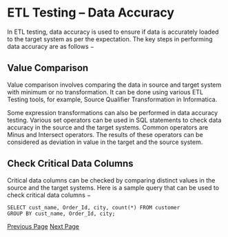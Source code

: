 # ETL Testing – Data Accuracy
In ETL testing, data accuracy is used to ensure if data is accurately loaded to the target system as per the expectation. The key steps in performing data accuracy are as follows −

## Value Comparison
Value comparison involves comparing the data in source and target system with minimum or no transformation. It can be done using various ETL Testing tools, for example, Source Qualifier Transformation in Informatica.

Some expression transformations can also be performed in data accuracy testing. Various set operators can be used in SQL statements to check data accuracy in the source and the target systems. Common operators are Minus and Intersect operators. The results of these operators can be considered as deviation in value in the target and the source system.

## Check Critical Data Columns
Critical data columns can be checked by comparing distinct values in the source and the target systems. Here is a sample query that can be used to check critical data columns −

```
SELECT cust_name, Order_Id, city, count(*) FROM customer 
GROUP BY cust_name, Order_Id, city;
```

[Previous Page](../etl_testing/etl_testing_scalability.md) [Next Page](../etl_testing/etl_testing_metadata.md) 
